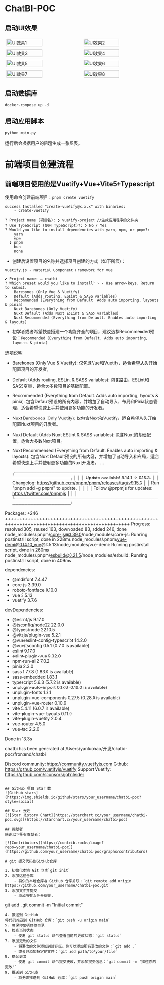 # ChatBI-POC

## 启动UI效果
<div style="display: flex; flex-wrap: wrap;">
  <img src="public/WechatIMG993.jpg" alt="UI效果1" style="width: 48%; margin: 1%;">
  <img src="public/WechatIMG994.jpg" alt="UI效果2" style="width: 48%; margin: 1%;">
  <img src="public/WechatIMG995.jpg" alt="UI效果3" style="width: 48%; margin: 1%;">
  <img src="public/WechatIMG996.jpg" alt="UI效果4" style="width: 48%; margin: 1%;">
  <img src="public/WechatIMG997.jpg" alt="UI效果5" style="width: 48%; margin: 1%;">
  <img src="public/WechatIMG998.jpg" alt="UI效果6" style="width: 48%; margin: 1%;">
  <img src="public/WechatIMG999.jpg" alt="UI效果7" style="width: 48%; margin: 1%;">
  <img src="public/WechatIMG1000.png" alt="UI效果8" style="width: 48%; margin: 1%;">
</div>

## 启动数据库
`docker-compose up -d`

## 启动应用脚本
```python 
python main.py
```
运行后会根据用户的问题生成一张图表。

# 前端项目创建流程
## 前端项目使用的是Vuetify+Vue+Vite5+Typescript
使用命令创建前端项目：`pnpm create vuetify`
```
success Installed "create-vuetify@x.x.x" with binaries:
    - create-vuetify

? Project name (项目名): ❯ vuetify-project //生成应用程序的文件夹
? Use TypeScript (使用 TypeScript)?: ❯ No / Yes
? Would you like to install dependencies with yarn, npm, or pnpm?:
    yarn
    npm
  ❯ pnpm
    bun
    none
```

- 创建后设置项目的名称并选择项目创建的方式（如下所示）：
```
Vuetify.js - Material Component Framework for Vue

✔ Project name: … chatbi
? Which preset would you like to install? › - Use arrow-keys. Return to submit.
    Barebones (Only Vue & Vuetify)
❯   Default (Adds routing, ESLint & SASS variables)
    Recommended (Everything from Default. Adds auto importing, layouts & pinia)
    Nuxt Barebones (Only Vuetify)
    Nuxt Default (Adds Nuxt ESLint & SASS variables)
    Nuxt Recommended (Everything from Default. Enables auto importing & layouts)
```
- 初学者或者希望快速搭建一个功能齐全的项目，建议选择Recommended预设：`Recommended (Everything from Default. Adds auto importing, layouts & pinia)`

选项说明
- Barebones (Only Vue & Vuetify): 仅包含Vue和Vuetify，适合希望从头开始配置项目的开发者。
- Default (Adds routing, ESLint & SASS variables): 包含路由、ESLint和SASS变量，适合大多数项目的基础配置。
- Recommended (Everything from Default. Adds auto importing, layouts & pinia): 包含Default预设的所有内容，并增加了自动导入、布局和Pinia状态管理，适合希望快速上手并使用更多功能的开发者。
- Nuxt Barebones (Only Vuetify): 仅包含Nuxt和Vuetify，适合希望从头开始配置Nuxt项目的开发者。
- Nuxt Default (Adds Nuxt ESLint & SASS variables): 包含Nuxt的基础配置，适合大多数Nuxt项目。
- Nuxt Recommended (Everything from Default. Enables auto importing & layouts): 包含Nuxt Default预设的所有内容，并增加了自动导入和布局，适合希望快速上手并使用更多功能的Nuxt开发者。
...


   ╭──────────────────────────────────────────────────────────────────╮
   │                                                                  │
   │                Update available! 8.14.1 → 9.15.3.                │
   │   Changelog: https://github.com/pnpm/pnpm/releases/tag/v9.15.3   │
   │                Run "pnpm add -g pnpm" to update.                 │
   │                                                                  │
   │      Follow @pnpmjs for updates: https://twitter.com/pnpmjs      │
   │                                                                  │
   ╰──────────────────────────────────────────────────────────────────╯

Packages: +246
++++++++++++++++++++++++++++++++++++++++++++++++++++++++++++++++++++++++++++++++++++++++++++++++++
Progress: resolved 305, reused 163, downloaded 83, added 246, done
node_modules/.pnpm/core-js@3.39.0/node_modules/core-js: Running postinstall script, done in 228ms
node_modules/.pnpm/vue-demi@0.14.10_vue@3.5.13/node_modules/vue-demi: Running postinstall script, done in 260ms
node_modules/.pnpm/esbuild@0.21.5/node_modules/esbuild: Running postinstall script, done in 409ms

dependencies:
+ @mdi/font 7.4.47
+ core-js 3.39.0
+ roboto-fontface 0.10.0
+ vue 3.5.13
+ vuetify 3.7.6

devDependencies:
+ @eslint/js 9.17.0
+ @tsconfig/node22 22.0.0
+ @types/node 22.10.5
+ @vitejs/plugin-vue 5.2.1
+ @vue/eslint-config-typescript 14.2.0
+ @vue/tsconfig 0.5.1 (0.7.0 is available)
+ eslint 9.17.0
+ eslint-plugin-vue 9.32.0
+ npm-run-all2 7.0.2
+ pinia 2.3.0
+ sass 1.77.8 (1.83.0 is available)
+ sass-embedded 1.83.1
+ typescript 5.6.3 (5.7.2 is available)
+ unplugin-auto-import 0.17.8 (0.19.0 is available)
+ unplugin-fonts 1.3.1
+ unplugin-vue-components 0.27.5 (0.28.0 is available)
+ unplugin-vue-router 0.10.9
+ vite 5.4.11 (6.0.7 is available)
+ vite-plugin-vue-layouts 0.11.0
+ vite-plugin-vuetify 2.0.4
+ vue-router 4.5.0
+ vue-tsc 2.2.0

Done in 13.3s

chatbi has been generated at /Users/yanluohao/开发/chatbi-poc/frontend/chatbi

Discord community: https://community.vuetifyjs.com
Github: https://github.com/vuetifyjs/vuetify
Support Vuetify: https://github.com/sponsors/johnleider
```

## GitHub 项目 Star 数
![GitHub stars](https://img.shields.io/github/stars/your_username/chatbi-poc?style=social)

## Star 历史
[![Star History Chart](https://starchart.cc/your_username/chatbi-poc.svg)](https://starchart.cc/your_username/chatbi-poc)

## 贡献者
感谢以下所有贡献者：

[![Contributors](https://contrib.rocks/image?repo=your_username/chatbi-poc)](https://github.com/your_username/chatbi-poc/graphs/contributors)

# git 提交代码到GitHub仓库

1. 初始化本地 Git 仓库`git init`
2. 添加远程仓库
    - 将你的本地仓库与 GitHub 仓库关联：`git remote add origin https://github.com/your_username/chatbi-poc.git`
3. 添加文件并提交
    - 添加所有文件并提交：
```
git add .
git commit -m "Initial commit"
```
4. 推送到 GitHub
将代码推送到 GitHub 仓库：`git push -u origin main`
5. 确保你在项目根目录
6. 检查当前状态
    - 使用 git status 命令查看当前的更改状态：`git status`
7. 添加更改的文件
    - 将更改的文件添加到暂存区。你可以添加所有更改的文件：`git add .`
    - 或者只添加特定的文件：`git add path/to/your/file`
8. 提交更改
    - 使用 git commit 命令提交更改，并添加提交信息：`git commit -m "描述你的更改"`
9. 推送到 GitHub
    - 将更改推送到 GitHub 仓库：`git push origin main`
